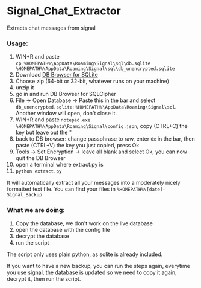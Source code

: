 # Signal_Chat_Extractor
Extracts chat messages from signal

### Usage:
1) WIN+R and paste  
   `cp %HOMEPATH%\AppData\Roaming\Signal\sql\db.sqlite %HOMEPATH%\AppData\Roaming\Signal\sql\db_unencrypted.sqlite`
2) Download [DB Browser for SQLite](https://sqlitebrowser.org/dl/)
3) Choose zip (64-bit or 32-bit, whatever runs on your machine) 
4) unzip it
5) go in and run DB Browser for SQLCipher
6)  File -> Open Database -> Paste this in the bar and select `db_unencrypted.sqlite`:
`%HOMEPATH%\AppData\Roaming\Signal\sql`. Another window will open, don't close it.
7) WIN+R and paste `notepad.exe %HOMEPATH%\AppData\Roaming\Signal\config.json`, copy (CTRL+C) the key but leave out the " 
8) back to DB browser: change passphrase to raw, enter `0x` in the bar, then paste (CTRL+V) the key you just copied, press Ok
9) Tools -> Set Encryption -> leave all blank and select Ok, you can now quit the DB Browser
10) open a terminal where extract.py is
11) `python extract.py`

It will automatically extract all your messages into a moderately nicely formatted text file. You can find your files in
`%HOMEPATH%\[date]-Signal_Backup`

### What we are doing:
1) Copy the database, we don't work on the live database
2) open the database with the config file
3) decrypt the database
4) run the script

The script only uses plain python, as sqlite is already included.

If you want to have a new backup, you can run the steps again, everytime you use signal, the database is updated so we need to copy it again, decrypt it, then run the script.
